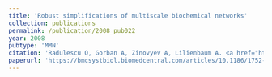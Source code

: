 ```yaml
---
title: 'Robust simplifications of multiscale biochemical networks'
collection: publications
permalink: /publication/2008_pub022
year: 2008
pubtype: 'MMN'
citation: 'Radulescu O, Gorban A, Zinovyev A, Lilienbaum A. <a href="https://bmcsystbiol.biomedcentral.com/articles/10.1186/1752-0509-2-86">Robust simplifications of multiscale biochemical networks</a>. 2008. <i>BMC Systems Biology</i> 2:86'
paperurl: 'https://bmcsystbiol.biomedcentral.com/articles/10.1186/1752-0509-2-86'
---
```

